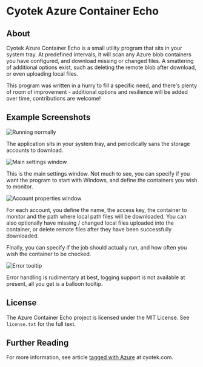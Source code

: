 # Cyotek Azure Container Echo

## About
Cyotek Azure Container Echo is a small utility program that sits in your system tray. At predefined intervals, it will scan any Azure blob containers you have configured, and download missing or changed files. A smattering of additional options exist, such as deleting the remote blob after download, or even uploading local files.

This program was written in a hurry to fill a specific need, and there's plenty of room of improvement - additional options and resilience will be added over time, contributions are welcome!

## Example Screenshots

![Running normally](http://static.cyotek.com/files/articleimages/azuredownload-1d.png "An example of the application doing its thing")

The application sits in your system tray, and periodically sans the storage accounts to download.

![Main settings window](http://static.cyotek.com/files/productimages/azurecontainerecho/settings.png)

This is the main settings window. Not much to see, you can specify if you want the program to start with Windows, and define the containers you wish to monitor.

![Account properties window](http://static.cyotek.com/files/productimages/azurecontainerecho/jobprops.png)

For each account, you define the name, the access key, the container to monitor and the path where local path files will be downloaded. You can also optionally have missing / changed local files uploaded into the container, or delete remote files after they have been successfully downloaded.

Finally, you can specify if the job should actually run, and how often you wish the container to be checked.

![Error tooltip](http://static.cyotek.com/files/articleimages/azuredownload-1c.png "An example of a failed task")

Error handling is rudimentary at best, logging support is not available at present, all you get is a balloon tooltip.

## License

The Azure Container Echo project is licensed under the MIT License. See `license.txt` for the full text. 

## Further Reading

For more information, see article [tagged with Azure](http://cyotek.com/blog/tag/azure) at cyotek.com.
